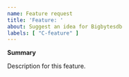 ```yaml
---
name: Feature request
title: 'Feature: '
about: Suggest an idea for Bigbytesdb
labels: [ "C-feature" ]
---
```


**Summary**

Description for this feature.
